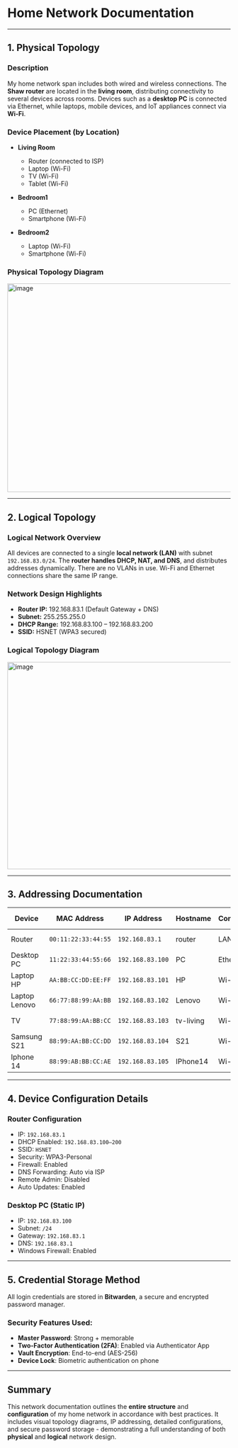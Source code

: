 # Home Network Documentation

---

## 1. Physical Topology

###  Description

My home network span includes both wired and wireless connections. The **Shaw router** are located in the **living room**, distributing connectivity to several devices across rooms. Devices such as a **desktop PC** is connected via Ethernet, while laptops, mobile devices, and IoT appliances connect via **Wi-Fi**.

### Device Placement (by Location)

- **Living Room**  
  - Router (connected to ISP)
  - Laptop (Wi-Fi)
  - TV (Wi-Fi)
  - Tablet (Wi-Fi)
- **Bedroom1**
  - PC (Ethernet)
  - Smartphone (Wi-Fi)

- **Bedroom2**
  - Laptop (Wi-Fi)
  - Smartphone (Wi-Fi)

### Physical Topology Diagram

<img width="851" height="471" alt="image" src="https://github.com/user-attachments/assets/c622a1c8-edaa-4e4a-a4b2-a66304820c25" />

---

## 2. Logical Topology

### Logical Network Overview

All devices are connected to a single **local network (LAN)** with subnet `192.168.83.0/24`. The **router handles DHCP, NAT, and DNS**, and distributes addresses dynamically. There are no VLANs in use. Wi-Fi and Ethernet connections share the same IP range.

### Network Design Highlights

- **Router IP:** 192.168.83.1 (Default Gateway + DNS)
- **Subnet:** 255.255.255.0 
- **DHCP Range:** 192.168.83.100 – 192.168.83.200
- **SSID:** HSNET (WPA3 secured)


### Logical Topology Diagram

<img width="741" height="468" alt="image" src="https://github.com/user-attachments/assets/f8c60b96-b932-4a5a-900c-fbfcd09f9a14" />



---

## 3.  Addressing Documentation

| Device         | MAC Address        | IP Address       | Hostname     | Connection | Assigned By | Notes               |
|----------------|--------------------|------------------|--------------|------------|-------------|----------------------|
| Router         | `00:11:22:33:44:55`| `192.168.83.1`    | router       | LAN        | Static      | Gateway + DHCP/DNS   |
| Desktop PC     | `11:22:33:44:55:66`| `192.168.83.100`  |   PC    | Ethernet   | Static      | Used for work        |
| Laptop HP       | `AA:BB:CC:DD:EE:FF`| `192.168.83.101`  | HP            | Wi-Fi      | DHCP        |Home use       |
|  Laptop Lenovo  | `66:77:88:99:AA:BB`| `192.168.83.102`  | Lenovo     | Wi-Fi   | DHCP              | Personal Use  |
| TV             | `77:88:99:AA:BB:CC`| `192.168.83.103`  | tv-living    | Wi-Fi      | DHCP        | Streaming Services   |
| Samsung S21    | `88:99:AA:BB:CC:DD`| `192.168.83.104`  | S21       | Wi-Fi      | DHCP        | Personal phone       |
| Iphone 14        | `88:99:AB:BB:CC:AE` | `192.168.83.105`   |  IPhone14 | Wi-Fi       | DHCP      |  Personal phone    |

---

## 4.  Device Configuration Details

###  Router Configuration

- IP: `192.168.83.1`
- DHCP Enabled: `192.168.83.100–200`
- SSID: `HSNET`
- Security: WPA3-Personal
- Firewall: Enabled
- DNS Forwarding: Auto via ISP
- Remote Admin: Disabled
- Auto Updates: Enabled

### Desktop PC (Static IP)

- IP: `192.168.83.100`
- Subnet: `/24`
- Gateway: `192.168.83.1`
- DNS: `192.168.83.1`
- Windows Firewall: Enabled


---

## 5.  Credential Storage Method

All login credentials are stored in **Bitwarden**, a secure and encrypted password manager.

### Security Features Used:

- **Master Password**: Strong + memorable
- **Two-Factor Authentication (2FA)**: Enabled via Authenticator App
- **Vault Encryption**: End-to-end (AES-256)
- **Device Lock**: Biometric authentication on phone


---

## Summary

This network documentation outlines the **entire structure** and **configuration** of my home network in accordance with best practices. It includes visual topology diagrams, IP addressing, detailed configurations, and secure password storage - demonstrating a full understanding of both **physical** and **logical** network design.





